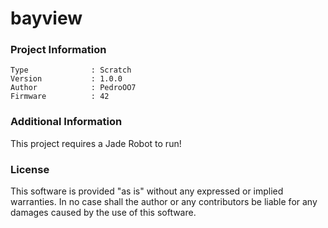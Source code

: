 bayview
================



### Project Information
```
Type              : Scratch
Version           : 1.0.0
Author            : PedroOO7
Firmware          : 42
```

### Additional Information
This project requires a Jade Robot to run!

### License
This software is provided "as is" without any expressed or implied warranties.  In no case shall the author or any contributors be liable for any damages caused by the use of this software.

